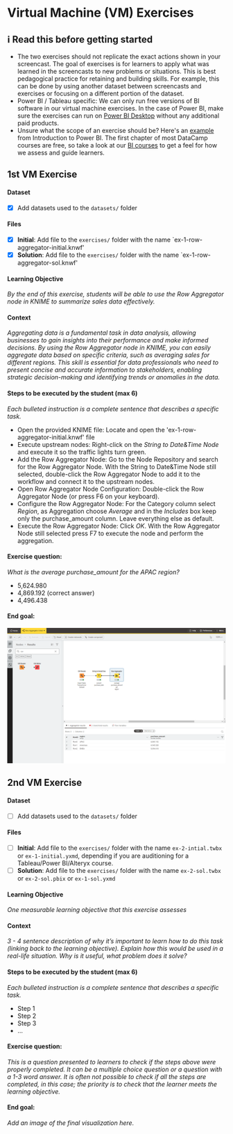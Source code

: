 # Virtual Machine (VM) Exercises

## :information_source: Read this before getting started
- The two exercises should not replicate the exact actions shown in your screencast. The goal of exercises is for learners to apply what was learned in the screencasts to new problems or situations. This is best pedagogical practice for retaining and building skills. For example, this can be done by using another dataset between screencasts and exercises or focusing on a different portion of the dataset.
- Power BI / Tableau specific: We can only run free versions of BI software in our virtual machine exercises. In the case of Power BI, make sure the exercises can run on [Power BI Desktop](https://powerbi.microsoft.com/en-us/desktop/) without any additional paid products. 
- Unsure what the scope of an exercise should be? Here's an [example](https://campus.datacamp.com/courses/introduction-to-power-bi/getting-started-with-power-bi?ex=14) from Introduction to Power BI. The first chapter of most DataCamp courses are free, so take a look at our [BI courses](https://learn.datacamp.com/courses?technologies=Tableau&technologies=Power%20BI) to get a feel for how we assess and guide learners.

## 1st VM Exercise

#### Dataset

- [x] Add datasets used to the `datasets/` folder

#### Files

- [x] **Initial**: Add file to the `exercises/`  folder with the name `ex-1-row-aggregator-initial.knwf'
- [x] **Solution**: Add file to the `exercises/`  folder with the name `ex-1-row-aggregator-sol.knwf'

#### Learning Objective

*By the end of this exercise, students will be able to use the Row Aggregator node in KNIME to summarize sales data effectively.*

#### Context

*Aggregating data is a fundamental task in data analysis, allowing businesses to gain insights into their performance and make informed decisions. By using the Row Aggregator node in KNIME, you can easily aggregate data based on specific criteria, such as averaging  sales for different regions. This skill is essential for data professionals who need to present concise and accurate information to stakeholders, enabling strategic decision-making and identifying trends or anomalies in the data.*

#### Steps to be executed by the student (max 6)

*Each bulleted instruction is a complete sentence that describes a specific task.*

- Open the provided KNIME file: Locate and open the 'ex-1-row-aggregator-initial.knwf' file
- Execute upstream nodes: Right-click on the *String to Date&Time Node* and execute it so the traffic lights turn green.
- Add the Row Aggregator Node: Go to the Node Repository and search for the Row Aggregator Node. With the String to Date&Time Node still selected, double-click the Row Aggregator Node to add it to the workflow and connect it to the upstream nodes.
- Open Row Aggregator Node Configuration: Double-click the Row Aggregator Node (or press F6 on your keyboard).
- Configure the Row Aggregator Node: For the Category column select *Region*, as Aggregation choose *Average* and in the *Includes* box keep only the purchase_amount column. Leave everything else as default.
- Execute the Row Aggregator Node: Click *OK*. With the Row Aggregator Node still selected press F7 to execute the node and perform the aggregation.

#### Exercise question:
*What is the average purchase_amount for the APAC region?*
- 5,624.980
- 4,869.192 (correct answer)
- 4,496.438

#### End goal:

![image of solution to ex1](https://github.com/kowalski-phil/sme-bi-course-application/blob/master/exercises/1st-VM-Exercise-Row-Aggregator-Final.png)

## 2nd VM Exercise

#### Dataset

- [ ] Add datasets used to the `datasets/` folder

#### Files

- [ ] **Initial**: Add file to the `exercises/`  folder with the name `ex-2-intial.twbx` or `ex-1-initial.yxmd`, depending if you are auditioning for a Tableau/Power BI/Alteryx course.
- [ ] **Solution**: Add file to the `exercises/`  folder with the name `ex-2-sol.twbx` or `ex-2-sol.pbix` or `ex-1-sol.yxmd`

#### Learning Objective

*One measurable learning objective that this exercise assesses*

#### Context

*3 - 4 sentence description of why it’s important to learn how to do this task (linking back to the learning objective). Explain how this would be used in a real-life situation. Why is it useful, what problem does it solve?*

#### Steps to be executed by the student (max 6)

*Each bulleted instruction is a complete sentence that describes a specific task.*

- Step 1
- Step 2
- Step 3
- ...

#### Exercise question:
*This is a question presented to learners to check if the steps above were properly completed. It can be a multiple choice question or a question with a 1-3 word answer. It is often not possible to check if all the steps are completed, in this case; the priority is to check that the learner meets the learning objective.*

#### End goal:

*Add an image of the final visualization here.*

